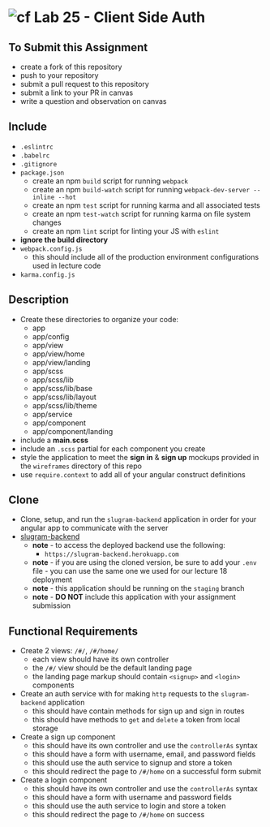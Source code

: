 ![cf](https://i.imgur.com/7v5ASc8.png) Lab 25 - Client Side Auth
======

## To Submit this Assignment
  * create a fork of this repository
  * push to your repository
  * submit a pull request to this repository
  * submit a link to your PR in canvas
  * write a question and observation on canvas

## Include
  * `.eslintrc`
  * `.babelrc`
  * `.gitignore`
  * `package.json`
    * create an npm `build` script for running `webpack`
    * create an npm `build-watch` script for running `webpack-dev-server --inline --hot`
    * create an npm `test` script for running karma and all associated tests
    * create an npm `test-watch` script for running karma on file system changes
    * create an npm `lint` script for linting your JS with `eslint`
  * **ignore the build directory**
  * `webpack.config.js`
    * this should include all of the production environment configurations used in lecture code
  * `karma.config.js`

## Description
  * Create these directories to organize your code:
    * app
    * app/config
    * app/view
    * app/view/home
    * app/view/landing
    * app/scss
    * app/scss/lib
    * app/scss/lib/base
    * app/scss/lib/layout
    * app/scss/lib/theme
    * app/service
    * app/component
    * app/component/landing
  * include a **main.scss**
  * include an `.scss` partial for each component you create
  * style the application to meet the **sign in** & **sign up** mockups provided in the `wireframes` directory of this repo
  * use `require.context` to add all of your angular construct definitions

## Clone
  * Clone, setup, and run the `slugram-backend` application in order for your angular app to communicate with the server
  * [slugram-backend](https://github.com/slugbyte/slugram-backend)
    * **note** - to access the deployed backend use the following:
      * `https://slugram-backend.herokuapp.com`
    * **note** - if you are using the cloned version, be sure to add your `.env` file - you can use the same one we used for our lecture 18 deployment
    * **note** - this application should be running on the `staging` branch
    * **note** - **DO NOT** include this application with your assignment submission

## Functional Requirements
  * Create 2 views: `/#/`, `/#/home/`
    * each view should have its own controller
    * the `/#/` view should be the default landing page
    * the landing page markup should contain `<signup>` and `<login>` components
  * Create an auth service with for making `http` requests to the `slugram-backend` application
    * this should have contain methods for sign up and sign in routes
    * this should have methods to `get` and `delete` a token from local storage
  * Create a sign up component
    * this should have its own controller and use the `controllerAs` syntax
    * this should have a form with username, email, and password fields
    * this should use the auth service to signup and store a token
    * this should redirect the page to `/#/home` on a successful form submit
  * Create a login component
    * this should have its own controller and use the `controllerAs` syntax
    * this should have a form with username and password fields
    * this should use the auth service to login and store a token
    * this should redirect the page to `/#/home` on success
